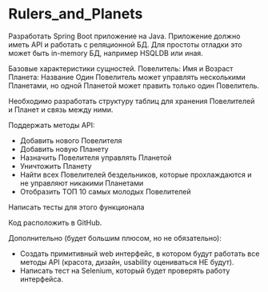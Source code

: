 # Rulers_and_Planets
Разработать Spring Boot приложение на Java.
Приложение должно иметь API и работать с реляционной БД. Для простоты отладки это может быть in-memory БД, например HSQLDB или иная.

Базовые характеристики сущностей.
Повелитель: Имя и Возраст
Планета: Название
Один Повелитель может управлять несколькими Планетами, но одной Планетой может править только один Повелитель.

Необходимо разработать структуру таблиц для хранения Повелителей и Планет и связь между ними.

Поддержать методы API:
- Добавить нового Повелителя
- Добавить новую Планету
- Назначить Повелителя управлять Планетой
- Уничтожить Планету
- Найти всех Повелителей бездельников, которые прохлаждаются и не управляют никакими Планетами
- Отобразить ТОП 10 самых молодых Повелителей

Написать тесты для этого функционала

Код расположить в GitHub.

Дополнительно (будет большим плюсом, но не обязательно):
- Создать примитивный web интерфейс, в котором будут работать все методы API (красота, дизайн, usability оцениваться НЕ будут).
- Написать тест на Selenium, который будет проверять работу интерфейса.
